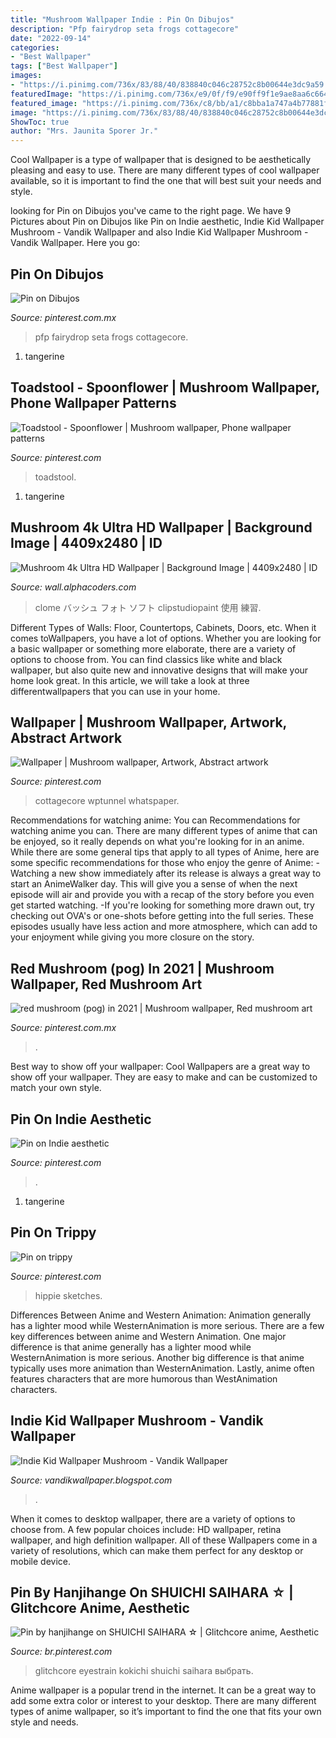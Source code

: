 ```yaml
---
title: "Mushroom Wallpaper Indie : Pin On Dibujos"
description: "Pfp fairydrop seta frogs cottagecore"
date: "2022-09-14"
categories:
- "Best Wallpaper"
tags: ["Best Wallpaper"]
images:
- "https://i.pinimg.com/736x/83/88/40/838840c046c28752c8b00644e3dc9a59.jpg"
featuredImage: "https://i.pinimg.com/736x/e9/0f/f9/e90ff9f1e9ae8aa6c6645fe40b83fd66.jpg"
featured_image: "https://i.pinimg.com/736x/c8/bb/a1/c8bba1a747a4b77881f5519518d2a2a9.jpg"
image: "https://i.pinimg.com/736x/83/88/40/838840c046c28752c8b00644e3dc9a59.jpg"
ShowToc: true
author: "Mrs. Jaunita Sporer Jr."
---
```



Cool Wallpaper is a type of wallpaper that is designed to be aesthetically pleasing and easy to use. There are many different types of cool wallpaper available, so it is important to find the one that will best suit your needs and style.

	

		
looking for Pin on Dibujos you've came to the right page. We have 9 Pictures about Pin on Dibujos like Pin on Indie aesthetic, Indie Kid Wallpaper Mushroom - Vandik Wallpaper and also Indie Kid Wallpaper Mushroom - Vandik Wallpaper. Here you go:
		
    
## Pin On Dibujos

<img loading=lazy src="https://i.pinimg.com/736x/e7/e4/4b/e7e44bfb02666a4ebbcd44e1c0f23c3b.jpg" onerror="this.onerror=null;this.src='https://tse4.mm.bing.net/th?id=OIP.9gH8cuZpLVi88pASsUFGzAHaId&amp;pid=15.1';" alt="Pin on Dibujos">

_Source: pinterest.com.mx_

>pfp fairydrop seta frogs cottagecore. 

	

1. tangerine 

    
## Toadstool - Spoonflower | Mushroom Wallpaper, Phone Wallpaper Patterns

<img loading=lazy src="https://i.pinimg.com/736x/c8/bb/a1/c8bba1a747a4b77881f5519518d2a2a9.jpg" onerror="this.onerror=null;this.src='https://tse2.mm.bing.net/th?id=OIP.dby5TK1qHdMAMqb1RD2UpQHaHa&amp;pid=15.1';" alt="Toadstool - Spoonflower | Mushroom wallpaper, Phone wallpaper patterns">

_Source: pinterest.com_

>toadstool. 

	

1. tangerine 

    
## Mushroom 4k Ultra HD Wallpaper | Background Image | 4409x2480 | ID

<img loading=lazy src="https://images8.alphacoders.com/104/thumb-1920-1049333.jpg" onerror="this.onerror=null;this.src='https://tse3.mm.bing.net/th?id=OIP.zWlAoZMGHaHK41ki4YIycgHaEK&amp;pid=15.1';" alt="Mushroom 4k Ultra HD Wallpaper | Background Image | 4409x2480 | ID">

_Source: wall.alphacoders.com_

>clome バッシュ フォト ソフト clipstudiopaint 使用 練習. 

	

Different Types of Walls: Floor, Countertops, Cabinets, Doors, etc.
When it comes toWallpapers, you have a lot of options. Whether you are looking for a basic wallpaper or something more elaborate, there are a variety of options to choose from. You can find classics like white and black wallpaper, but also quite new and innovative designs that will make your home look great. In this article, we will take a look at three differentwallpapers that you can use in your home.

    
## Wallpaper | Mushroom Wallpaper, Artwork, Abstract Artwork

<img loading=lazy src="https://i.pinimg.com/736x/e9/0f/f9/e90ff9f1e9ae8aa6c6645fe40b83fd66.jpg" onerror="this.onerror=null;this.src='https://tse3.mm.bing.net/th?id=OIP.eY9jZ_DVDSOT2NwSYrqroAHaNM&amp;pid=15.1';" alt="Wallpaper | Mushroom wallpaper, Artwork, Abstract artwork">

_Source: pinterest.com_

>cottagecore wptunnel whatspaper. 

	

Recommendations for watching anime: You can
Recommendations for watching anime you can. There are many different types of anime that can be enjoyed, so it really depends on what you're looking for in an anime. While there are some general tips that apply to all types of Anime, here are some specific recommendations for those who enjoy the genre of Anime: 
-Watching a new show immediately after its release is always a great way to start an AnimeWalker day. This will give you a sense of when the next episode will air and provide you with a recap of the story before you even get started watching. 
-If you're looking for something more drawn out, try checking out OVA's or one-shots before getting into the full series. These episodes usually have less action and more atmosphere, which can add to your enjoyment while giving you more closure on the story.

    
## Red Mushroom (pog) In 2021 | Mushroom Wallpaper, Red Mushroom Art

<img loading=lazy src="https://i.pinimg.com/736x/83/88/40/838840c046c28752c8b00644e3dc9a59.jpg" onerror="this.onerror=null;this.src='https://tse1.mm.bing.net/th?id=OIP.b_3DfVsNxKfeUCSyRiTdXAHaN7&amp;pid=15.1';" alt="red mushroom (pog) in 2021 | Mushroom wallpaper, Red mushroom art">

_Source: pinterest.com.mx_

>. 

	

Best way to show off your wallpaper:
Cool Wallpapers are a great way to show off your wallpaper. They are easy to make and can be customized to match your own style.

    
## Pin On Indie Aesthetic

<img loading=lazy src="https://i.pinimg.com/originals/f7/a2/9f/f7a29fff021900f3d458fc2e57e66b4f.jpg" onerror="this.onerror=null;this.src='https://tse1.mm.bing.net/th?id=OIP.LD72itVY03Xq5hZR0wVnZQHaNK&amp;pid=15.1';" alt="Pin on Indie aesthetic">

_Source: pinterest.com_

>. 

	

1. tangerine 

    
## Pin On Trippy

<img loading=lazy src="https://i.pinimg.com/736x/94/05/c0/9405c02740b3810b51144fdbda6d38d0.jpg" onerror="this.onerror=null;this.src='https://tse3.mm.bing.net/th?id=OIP.VLfEeNVCjc32Pw695u8XwAHaIu&amp;pid=15.1';" alt="Pin on trippy">

_Source: pinterest.com_

>hippie sketches. 

	

Differences Between Anime and Western Animation: Animation generally has a lighter mood while WesternAnimation is more serious.
There are a few key differences between anime and Western Animation. One major difference is that anime generally has a lighter mood while WesternAnimation is more serious. Another big difference is that anime typically uses more animation than WesternAnimation. Lastly, anime often features characters that are more humorous than WestAnimation characters.

    
## Indie Kid Wallpaper Mushroom - Vandik Wallpaper

<img loading=lazy src="https://i.pinimg.com/originals/9e/ac/ef/9eacef5f17d6bfce6bbab0f98943b60f.jpg" onerror="this.onerror=null;this.src='https://tse4.mm.bing.net/th?id=OIP.ff7XbjSSJeggrx3_Omnw3gHaLH&amp;pid=15.1';" alt="Indie Kid Wallpaper Mushroom - Vandik Wallpaper">

_Source: vandikwallpaper.blogspot.com_

>. 

	

When it comes to desktop wallpaper, there are a variety of options to choose from. A few popular choices include: HD wallpaper, retina wallpaper, and high definition wallpaper. All of these Wallpapers come in a variety of resolutions, which can make them perfect for any desktop or mobile device. 

    
## Pin By Hanjihange On SHUICHI SAIHARA ☆ | Glitchcore Anime, Aesthetic

<img loading=lazy src="https://i.pinimg.com/736x/2f/24/ec/2f24ec72aee184c1398875ac9b647d98.jpg" onerror="this.onerror=null;this.src='https://tse4.mm.bing.net/th?id=OIP.8yUuURdPhWIIIUjSOCDzXQHaHa&amp;pid=15.1';" alt="Pin by hanjihange on SHUICHI SAIHARA ☆ | Glitchcore anime, Aesthetic">

_Source: br.pinterest.com_

>glitchcore eyestrain kokichi shuichi saihara выбрать. 

	

Anime wallpaper is a popular trend in the internet. It can be a great way to add some extra color or interest to your desktop. There are many different types of anime wallpaper, so it’s important to find the one that fits your own style and needs.

